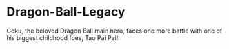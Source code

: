 # Dragon-Ball-Legacy

Goku, the beloved Dragon Ball main hero, faces one more battle with one of his biggest childhood foes, Tao Pai Pai!